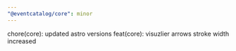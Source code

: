 ```yaml
---
"@eventcatalog/core": minor
---
```


chore(core): updated astro versions 
feat(core): visuzlier arrows stroke width increased
